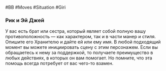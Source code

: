 #BB  #Moves #Situation #Giri 
### Рик и Эй Джей
У вас есть брат или сестра, который являет собой  полную вашу противоположность — как характером, так  и в части манер и стиля. Опишите его Хранителю и  дайте ей или ему имя. В любой подходящий момент вы  можете инициировать сцену с этим персонажем. Если  вы обращаетесь к нему за поддержкой, то получаете  преимущество в любых действиях, в которых он вам  помогает. Но помните, что эта помощь всегда потребует  от вас чего-то взамен. 